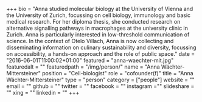 +++
bio = "Anna studied molecular biology at the University of Vienna and the University of Zurich, focussing on cell biology, immunology and basic medical research. For her diploma thesis, she conducted research on alternative signalling pathways in macrophages at the university clinic in Zurich. Anna is particularly interested in low-threshold communication of science. In the context of Otelo Villach, Anna is now collecting and disseminating information on culinary sustainability and diversity, focussing on accessibility, a hands-on approach and the role of public space."
date = "2016-06-01T11:00:02+01:00"
featured = "anna-waechter-mit.jpg"
featuredalt = ""
featuredpath = "/img/person/"
name = "Anna Wächter-Mittersteiner"
position = "Cell-biologist"
role = "cofounder(f)"
title = "Anna Wächter-Mittersteiner"
type = "person"
category = ["people"]
website = ""
email = ""
github = ""
twitter = ""
facebook = ""
instagram =""
slideshare = ""
xing = ""
linkedin = ""
+++
